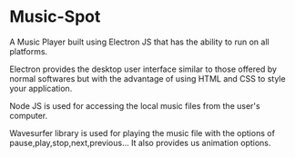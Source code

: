 # Music-Spot

A Music Player built using Electron JS that has the ability to run on all platforms.



Electron provides the desktop user interface similar to those offered by normal softwares but with the advantage of using 
HTML and CSS to style your application.



Node JS is used for accessing the local music files from the user's computer.

Wavesurfer library is used for playing the music file with the options of pause,play,stop,next,previous... It also provides us 
animation options.
